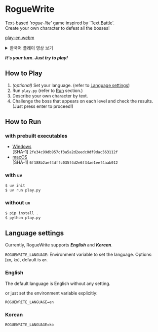 # RogueWrite

Text-based _'rogue-lite'_ game inspired by '[Text Battle](https://plan9.kr/battle/)'.  
Create your own character to defeat all the bosses!

[play-en.webm](https://github.com/user-attachments/assets/de60ecca-9d95-4242-a797-91aadf24b5e8)

<details>
<summary>한국어 플레이 영상 보기</summary>

[play-ko.webm](https://github.com/user-attachments/assets/234b15bc-fc94-44fe-8876-8b3081bbd0de)

</details>

**_It's your turn. Just try to play!_**

## How to Play

1. _(optional)_ Set your language. (refer to [Language settings](#language-settings))
2. Run `play.py` (refer to [Run](#run) section.)
3. Describe your own character by text.
4. Challenge the boss that appears on each level and check the results. (Just press enter to proceed!)

## How to Run

### with prebuilt executables

- [Windows](https://download.ailoy.co/RogueWrite-prebuilts/RogueWrite-windows.exe)  
  [SHA-1] `2fe34c99db957cf3a5a2d2eedc0df9dac563112f`
- [macOS](https://download.ailoy.co/RogueWrite-prebuilts/RogueWrite-macos)  
  [SHA-1] `6f188b2aef4dffc035f4d2e6f34ae1eef4aab012`

### with `uv`

```bash
$ uv init
$ uv run play.py
```

### without `uv`

```bash
$ pip install .
$ python play.py
```

## Language settings

Currently, RogueWrite supports **_English_** and **_Korean_**.

`ROGUEWRITE_LANGUAGE`: Environment variable to set the language. Options: [`en`, `ko`], default is `en`.

### English

The default language is English without any setting.

or just set the environment variable explicitly:

```
ROGUEWRITE_LANGUAGE=en
```

### Korean

```
ROGUEWRITE_LANGUAGE=ko
```
